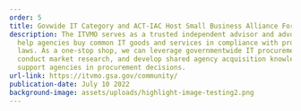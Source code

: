 ```yaml
---
order: 5
title: Govwide IT Category and ACT-IAC Host Small Business Alliance Forum
description: The ITVMO serves as a trusted independent advisor and advocate to
  help agencies buy common IT goods and services in compliance with procurement
  laws. As a one-stop shop, we can leverage governmentwide IT procurement data,
  conduct market research, and develop shared agency acquisition knowledge to
  support agencies in procurement decisions.
url-link: https://itvmo.gsa.gov/community/
publication-date: July 10 2022
background-image: assets/uploads/highlight-image-testing2.png
---
```

